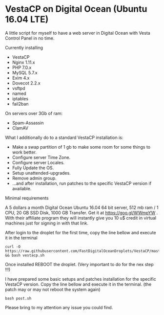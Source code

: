 # VestaCP on Digital Ocean (Ubuntu 16.04 LTE)

A little script for myself to have a web server in Digital Ocean with Vesta Control Panel in no time.

Currently installing 
- VestaCP
- Nginx 1.11.x
- PHP 7.0.x
- MySQL 5.7.x
- Exim 4.x
- Dovecot 2.2.x
- vsftpd
- named
- iptables
- fail2ban

On servers over 3Gb of ram:
- Spam-Assassin
- ClamAV

What I additionally do to a standard VestaCP installation is:
- Make a swap partition of 1 gb to make some room for some things to work better.
- Configure server Time Zone.
- Configure server Locales.
- Fully Update the OS.
- Setup unattended-upgrades.
- Remove admin group.
- ...and after installation, run patches to the specific VestaCP version if available.

Minimal requirements

A 5 dollars a month Digital Ocean Ubuntu 16.04 64 bit server, 512 mb ram / 1 CPU, 20 GB SSD Disk, 1000 GB Transfer.
Get it at https://goo.gl/WWmpYW . 
With their affiliate program they will instantly give you 10 u$ credit in virtual machines just for signing in with that link.

After login to the droplet for the first time, copy the line bellow and execute it in the terminal

    curl -O https://raw.githubusercontent.com/FastDigitalOceanDroplets/VestaCP/master/vestacp.sh && bash vestacp.sh

Once installed REBOOT the droplet. (Very important to do for the nex step !!!)

I have prepared some basic setups and patches installation for the specific VestaCP version. Copy the line bellow and execute it in the terminal. (the patch may or may not reboot the system again)

    bash post.sh

Please bring to my attention any issue you could find.
